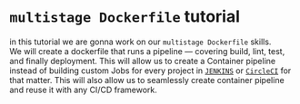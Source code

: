 # `multistage Dockerfile` tutorial
in this tutorial we are gonna work on our `multistage Dockerfile` skills.  
We will create a dockerfile that runs a pipeline — covering build, lint, test, and finally deployment.
This will allow us to create a Container pipeline instead of building custom Jobs for every
project in [`JENKINS`](https://www.jenkins.io/doc/book/) or [`CircleCI`](https://circleci.com/product/) for that matter.
This will also allow us to seamlessly create container pipeline and reuse it with any CI/CD framework.


